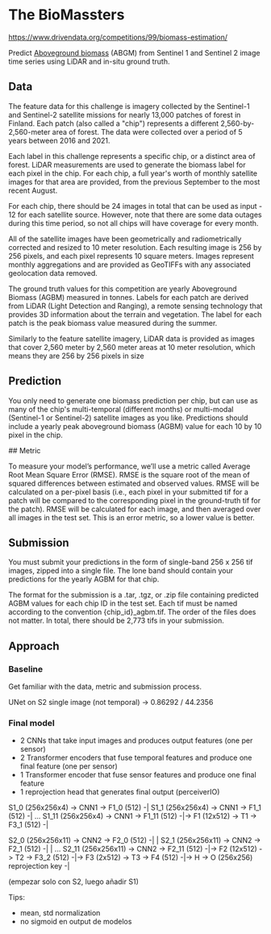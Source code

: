 # The BioMassters

https://www.drivendata.org/competitions/99/biomass-estimation/

Predict [Aboveground biomass](https://www.un-redd.org/glossary/aboveground-biomass) (ABGM) from Sentinel 1 and Sentinel 2 image time series using LiDAR and in-situ ground truth.

## Data

The feature data for this challenge is imagery collected by the Sentinel-1 and Sentinel-2 satellite missions for nearly 13,000 patches of forest in Finland. Each patch (also called a "chip") represents a different 2,560-by-2,560-meter area of forest. The data were collected over a period of 5 years between 2016 and 2021.

Each label in this challenge represents a specific chip, or a distinct area of forest. LiDAR measurements are used to generate the biomass label for each pixel in the chip. For each chip, a full year's worth of monthly satellite images for that area are provided, from the previous September to the most recent August.

For each chip, there should be 24 images in total that can be used as input - 12 for each satellite source. However, note that there are some data outages during this time period, so not all chips will have coverage for every month.

All of the satellite images have been geometrically and radiometrically corrected and resized to 10 meter resolution. Each resulting image is 256 by 256 pixels, and each pixel represents 10 square meters. Images represent monthly aggregations and are provided as GeoTIFFs with any associated geolocation data removed.

The ground truth values for this competition are yearly Aboveground Biomass (AGBM) measured in tonnes. Labels for each patch are derived from LiDAR (Light Detection and Ranging), a remote sensing technology that provides 3D information about the terrain and vegetation. The label for each patch is the peak biomass value measured during the summer.

Similarly to the feature satellite imagery, LiDAR data is provided as images that cover 2,560 meter by 2,560 meter areas at 10 meter resolution, which means they are 256 by 256 pixels in size

## Prediction

You only need to generate one biomass prediction per chip, but can use as many of the chip's multi-temporal (different months) or multi-modal (Sentinel-1 or Sentinel-2) satellite images as you like. Predictions should include a yearly peak aboveground biomass (AGBM) value for each 10 by 10 pixel in the chip.

## Metric

To measure your model’s performance, we’ll use a metric called Average Root Mean Square Error (RMSE). RMSE is the square root of the mean of squared differences between estimated and observed values. RMSE will be calculated on a per-pixel basis (i.e., each pixel in your submitted tif for a patch will be compared to the corresponding pixel in the ground-truth tif for the patch). RMSE will be calculated for each image, and then averaged over all images in the test set. This is an error metric, so a lower value is better.

## Submission

You must submit your predictions in the form of single-band 256 x 256 tif images, zipped into a single file. The lone band should contain your predictions for the yearly AGBM for that chip.

The format for the submission is a .tar, .tgz, or .zip file containing predicted AGBM values for each chip ID in the test set. Each tif must be named according to the convention {chip_id}\_agbm.tif. The order of the files does not matter. In total, there should be 2,773 tifs in your submission.

## Approach

### Baseline

Get familiar with the data, metric and submission process.

UNet on S2 single image (not temporal) -> 0.86292 / 44.2356

### Final model

- 2 CNNs that take input images and produces output features (one per sensor)
- 2 Transformer encoders that fuse temporal features and produce one final feature (one per sensor)
- 1 Transformer encoder that fuse sensor features and produce one final feature
- 1 reprojection head that generates final output (perceiverIO)

S1_0 (256x256x4) -> CNN1 -> F1_0 (512) -|
S1_1 (256x256x4) -> CNN1 -> F1_1 (512) -|
...
S1_11 (256x256x4) -> CNN1 -> F1_11 (512) -|-> F1 (12x512) -> T1 -> F3_1 (512) -|

S2_0 (256x256x11) -> CNN2 -> F2_0 (512) -| |
S2_1 (256x256x11) -> CNN2 -> F2_1 (512) -| |
...
S2_11 (256x256x11) -> CNN2 -> F2_11 (512) -|-> F2 (12x512) -> T2 -> F3_2 (512) -|-> F3 (2x512) -> T3 -> F4 (512) -|-> H -> O (256x256)
reprojection key -|

(empezar solo con S2, luego añadir S1)

Tips:

- mean, std normalization
- no sigmoid en output de modelos
